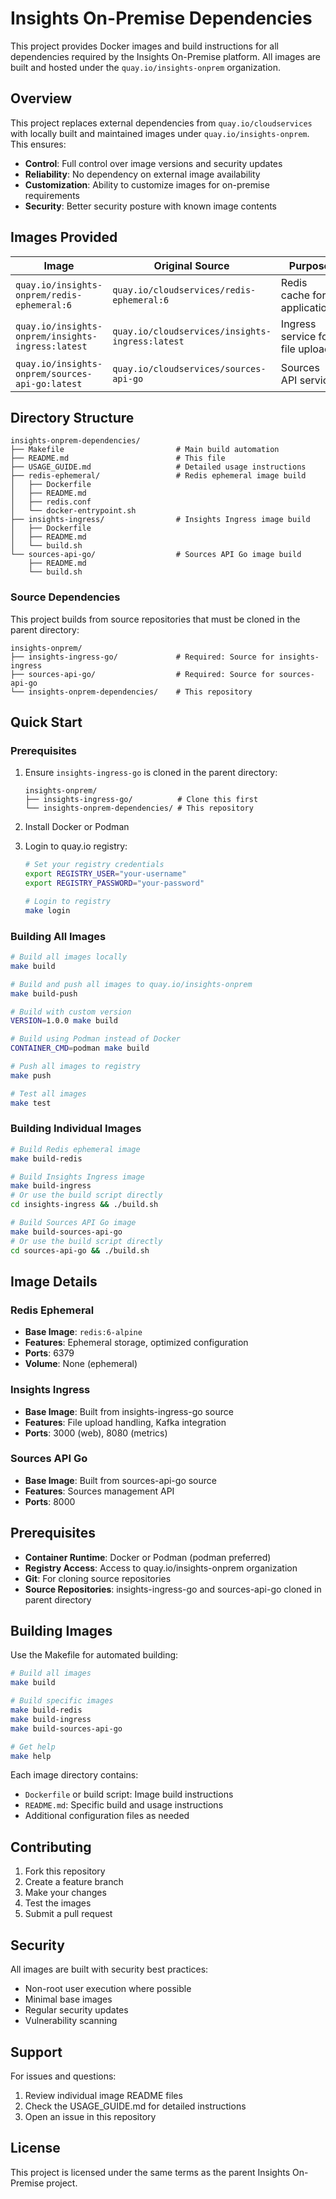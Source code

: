 # Insights On-Premise Dependencies

This project provides Docker images and build instructions for all dependencies required by the Insights On-Premise platform. All images are built and hosted under the `quay.io/insights-onprem` organization.

## Overview

This project replaces external dependencies from `quay.io/cloudservices` with locally built and maintained images under `quay.io/insights-onprem`. This ensures:

- **Control**: Full control over image versions and security updates
- **Reliability**: No dependency on external image availability
- **Customization**: Ability to customize images for on-premise requirements
- **Security**: Better security posture with known image contents

## Images Provided

| Image | Original Source | Purpose |
|-------|----------------|---------|
| `quay.io/insights-onprem/redis-ephemeral:6` | `quay.io/cloudservices/redis-ephemeral:6` | Redis cache for applications |
| `quay.io/insights-onprem/insights-ingress:latest` | `quay.io/cloudservices/insights-ingress:latest` | Ingress service for file uploads |
| `quay.io/insights-onprem/sources-api-go:latest` | `quay.io/cloudservices/sources-api-go` | Sources API service |

## Directory Structure

```
insights-onprem-dependencies/
├── Makefile                         # Main build automation
├── README.md                        # This file
├── USAGE_GUIDE.md                   # Detailed usage instructions
├── redis-ephemeral/                 # Redis ephemeral image build
│   ├── Dockerfile
│   ├── README.md
│   ├── redis.conf
│   └── docker-entrypoint.sh
├── insights-ingress/                # Insights Ingress image build
│   ├── Dockerfile
│   ├── README.md
│   └── build.sh
└── sources-api-go/                  # Sources API Go image build
    ├── README.md
    └── build.sh
```

### Source Dependencies

This project builds from source repositories that must be cloned in the parent directory:

```
insights-onprem/
├── insights-ingress-go/             # Required: Source for insights-ingress
├── sources-api-go/                  # Required: Source for sources-api-go
└── insights-onprem-dependencies/    # This repository
```

## Quick Start

### Prerequisites

1. Ensure `insights-ingress-go` is cloned in the parent directory:
   ```
   insights-onprem/
   ├── insights-ingress-go/          # Clone this first
   └── insights-onprem-dependencies/ # This repository
   ```

2. Install Docker or Podman

3. Login to quay.io registry:
   ```bash
   # Set your registry credentials
   export REGISTRY_USER="your-username"
   export REGISTRY_PASSWORD="your-password"
   
   # Login to registry
   make login
   ```

### Building All Images

```bash
# Build all images locally
make build

# Build and push all images to quay.io/insights-onprem
make build-push

# Build with custom version
VERSION=1.0.0 make build

# Build using Podman instead of Docker
CONTAINER_CMD=podman make build

# Push all images to registry
make push

# Test all images
make test
```

### Building Individual Images

```bash
# Build Redis ephemeral image
make build-redis

# Build Insights Ingress image
make build-ingress
# Or use the build script directly
cd insights-ingress && ./build.sh

# Build Sources API Go image
make build-sources-api-go
# Or use the build script directly
cd sources-api-go && ./build.sh
```

## Image Details

### Redis Ephemeral

- **Base Image**: `redis:6-alpine`
- **Features**: Ephemeral storage, optimized configuration
- **Ports**: 6379
- **Volume**: None (ephemeral)

### Insights Ingress

- **Base Image**: Built from insights-ingress-go source
- **Features**: File upload handling, Kafka integration
- **Ports**: 3000 (web), 8080 (metrics)

### Sources API Go

- **Base Image**: Built from sources-api-go source
- **Features**: Sources management API
- **Ports**: 8000

## Prerequisites

- **Container Runtime**: Docker or Podman (podman preferred)
- **Registry Access**: Access to quay.io/insights-onprem organization
- **Git**: For cloning source repositories
- **Source Repositories**: insights-ingress-go and sources-api-go cloned in parent directory

## Building Images

Use the Makefile for automated building:

```bash
# Build all images
make build

# Build specific images
make build-redis
make build-ingress  
make build-sources-api-go

# Get help
make help
```

Each image directory contains:
- `Dockerfile` or build script: Image build instructions
- `README.md`: Specific build and usage instructions
- Additional configuration files as needed

## Contributing

1. Fork this repository
2. Create a feature branch
3. Make your changes
4. Test the images
5. Submit a pull request

## Security

All images are built with security best practices:
- Non-root user execution where possible
- Minimal base images
- Regular security updates
- Vulnerability scanning

## Support

For issues and questions:
1. Review individual image README files
2. Check the USAGE_GUIDE.md for detailed instructions
3. Open an issue in this repository

## License

This project is licensed under the same terms as the parent Insights On-Premise project.

